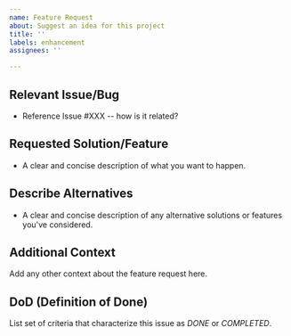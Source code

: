 ```yaml
---
name: Feature Request
about: Suggest an idea for this project
title: ''
labels: enhancement
assignees: ''

---
```


## Relevant Issue/Bug
- Reference Issue #XXX -- how is it related?

## Requested Solution/Feature
- A clear and concise description of what you want to happen.

## Describe Alternatives
- A clear and concise description of any alternative solutions or features you've considered.

## Additional Context
Add any other context about the feature request here.

## DoD (Definition of Done)
List set of criteria that characterize this issue as _DONE_ or _COMPLETED_.